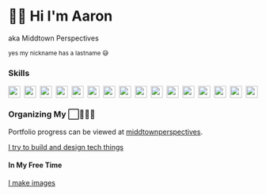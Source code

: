# 👋🏾 Hi I'm Aaron

aka Middtown Perspectives

<span style="font-size:12px">yes my nickname has a lastname 😅 </span>

### Skills
<div style="display:flex; justify-content:space-between; flex-direction:row;">
<img height="24px" width="24px" src="https://cdn.jsdelivr.net/gh/devicons/devicon/icons/html5/html5-original.svg" /><img height="24px" width="24px" src="https://cdn.jsdelivr.net/gh/devicons/devicon/icons/javascript/javascript-original.svg" /> 
<img height="24px" width="24px" src="https://cdn.jsdelivr.net/gh/devicons/devicon/icons/typescript/typescript-original.svg" />
<img height="24px" width="24px" src="https://cdn.jsdelivr.net/gh/devicons/devicon/icons/css3/css3-original.svg" />
<img height="24px" width="24px" src="https://cdn.jsdelivr.net/gh/devicons/devicon/icons/sass/sass-original.svg" />
<img height="24px" width="24px" src="https://cdn.jsdelivr.net/gh/devicons/devicon/icons/tailwindcss/tailwindcss-plain.svg" />
<img height="24px" width="24px" src="https://cdn.jsdelivr.net/gh/devicons/devicon/icons/react/react-original.svg" />
<img height="24px" width="24px" src="https://cdn.jsdelivr.net/gh/devicons/devicon/icons/git/git-original.svg" />
<img height="24px" width="24px" src="https://cdn.jsdelivr.net/gh/devicons/devicon/icons/vscode/vscode-original.svg" />
<img height="24px" width="24px" src="https://cdn.jsdelivr.net/gh/devicons/devicon/icons/storybook/storybook-original.svg" />
<img height="24px" width="24px" src="https://cdn.jsdelivr.net/gh/devicons/devicon/icons/figma/figma-original.svg" />
<img height="24px" width="24px" src="https://cdn.jsdelivr.net/gh/devicons/devicon/icons/xd/xd-plain.svg" />
<img height="24px" width="24px" src="https://cdn.jsdelivr.net/gh/devicons/devicon/icons/markdown/markdown-original.svg" />
<img height="24px" width="24px" src="https://cdn.jsdelivr.net/gh/devicons/devicon/icons/wordpress/wordpress-plain.svg" />
<img height="24px" width="24px" src="https://cdn.jsdelivr.net/gh/devicons/devicon/icons/nodejs/nodejs-original.svg" />
<img height="24px" width="24px" src="https://cdn.jsdelivr.net/gh/devicons/devicon/icons/d3js/d3js-original.svg" />
</div>

### Organizing My ⬜🍯🧊🍵

Portfolio progress can be viewed at [middtownperspectives](https://middtownperspectives.github.io/middtownperspectives/).

[I try to build and design tech things](https://www.aaronmiddleton.co)

#### In My Free Time

[I make images](https://www.middtownperspectives.com)


